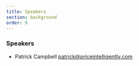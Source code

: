 ```yaml
---
title: Speakers
section: background
order: 9
---
```


### Speakers

* Patrick Campbell <patrick@priceintelligently.com>